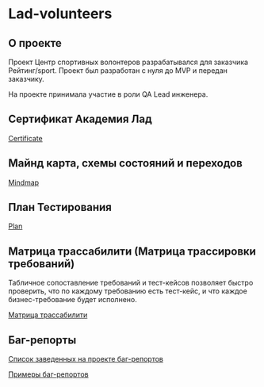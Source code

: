 # Lad-volunteers

## О проекте
Проект Центр спортивных волонтеров разрабатывался для заказчика Рейтинг/sport. Проект был разработан с нуля до MVP и передан заказчику.

На проекте принимала участие в роли QA Lead инженера.

## Сертификат Академия Лад
[Certificate](Certificate_Volunteers.pdf)

## Майнд карта, схемы состояний и переходов
[Mindmap](https://miro.com/app/board/uXjVNIl8ADg=/?share_link_id=430296267962)

## План Тестирования
[Plan](Test-plans/Test-plan.pdf)

## Матрица трассабилити (Матрица трассировки требований)
Табличное сопоставление требований и тест-кейсов позволяет быстро проверить, что по каждому требованию есть тест-кейс, и что каждое бизнес-требование будет исполнено.

[Матрица трассабилити](traceability%20matrix.xlsx)

## Баг-репорты
[Список заведенных на проекте баг-репортов](bugreports/bugreports-list.png)

[Примеры баг-репортов](bugreports/)
